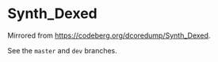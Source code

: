# Synth_Dexed

Mirrored from https://codeberg.org/dcoredump/Synth_Dexed.

See the `master` and `dev` branches.
